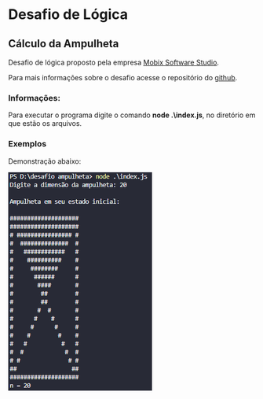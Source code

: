 # Desafio de Lógica

## Cálculo da Ampulheta

Desafio de lógica proposto pela empresa [Mobix Software Studio](https://www.mobixtec.com/).

Para mais informações sobre o desafio acesse o repositório do [github](https://github.com/mobixsoftwarestudio/jobs/tree/master/first_challenge?b24form_user=2.2321-1661786274-62fd77abb8cfd1ea392ccf3f1b9e48be94ee5d9a391af9d6e41669f6bcf9f6f6).

### Informações:

Para executar o programa digite o comando **node .\index.js**, no diretório em que estão os arquivos.

### Exemplos

Demonstração abaixo:

![Demo](Imagem_exemplo\exemplo.png)